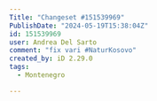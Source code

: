 ```yaml
---
Title: "Changeset #151539969"
PublishDate: "2024-05-19T15:38:04Z"
id: 151539969
user: Andrea Del Sarto
comment: "fix vari #NaturKosovo"
created_by: iD 2.29.0
tags:
  - Montenegro

---
```

